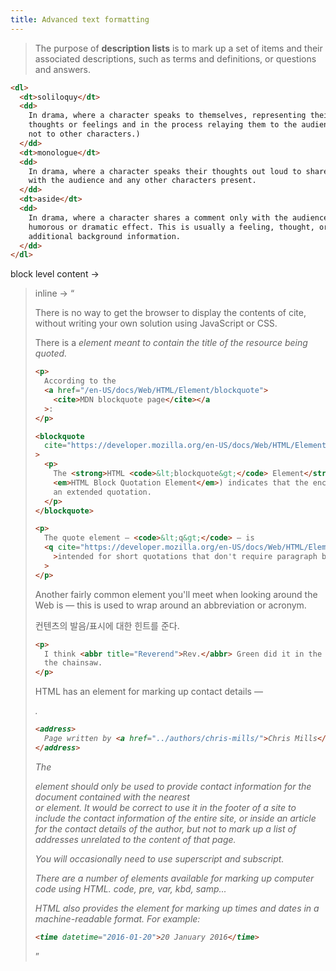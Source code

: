 ```yaml
---
title: Advanced text formatting
---
```


> The purpose of **description lists** is to mark up a set of items and their
> associated descriptions, such as terms and definitions, or questions and
> answers.

```html
<dl>
  <dt>soliloquy</dt>
  <dd>
    In drama, where a character speaks to themselves, representing their inner
    thoughts or feelings and in the process relaying them to the audience (but
    not to other characters.)
  </dd>
  <dt>monologue</dt>
  <dd>
    In drama, where a character speaks their thoughts out loud to share them
    with the audience and any other characters present.
  </dd>
  <dt>aside</dt>
  <dd>
    In drama, where a character shares a comment only with the audience for
    humorous or dramatic effect. This is usually a feeling, thought, or piece of
    additional background information.
  </dd>
</dl>
```

block level content -> <blockquote> inline -> <q>

There is no way to get the browser to display the contents of cite, without
writing your own solution using JavaScript or CSS.

There is a <cite> element meant to contain the title of the resource being
quoted.

```html
<p>
  According to the
  <a href="/en-US/docs/Web/HTML/Element/blockquote">
    <cite>MDN blockquote page</cite></a
  >:
</p>

<blockquote
  cite="https://developer.mozilla.org/en-US/docs/Web/HTML/Element/blockquote"
>
  <p>
    The <strong>HTML <code>&lt;blockquote&gt;</code> Element</strong> (or
    <em>HTML Block Quotation Element</em>) indicates that the enclosed text is
    an extended quotation.
  </p>
</blockquote>

<p>
  The quote element — <code>&lt;q&gt;</code> — is
  <q cite="https://developer.mozilla.org/en-US/docs/Web/HTML/Element/q"
    >intended for short quotations that don't require paragraph breaks.</q
  >
</p>
```

Another fairly common element you'll meet when looking around the Web is <abbr>
— this is used to wrap around an abbreviation or acronym.

컨텐츠의 발음/표시에 대한 힌트를 준다.

```html
<p>
  I think <abbr title="Reverend">Rev.</abbr> Green did it in the kitchen with
  the chainsaw.
</p>
```

HTML has an element for marking up contact details — <address>.

```html
<address>
  Page written by <a href="../authors/chris-mills/">Chris Mills</a>.
</address>
```

The <address> element should only be used to provide contact information for the
document contained with the nearest <article> or <body> element. It would be
correct to use it in the footer of a site to include the contact information of
the entire site, or inside an article for the contact details of the author, but
not to mark up a list of addresses unrelated to the content of that page.

You will occasionally need to use superscript and subscript.

There are a number of elements available for marking up computer code using
HTML. code, pre, var, kbd, samp...

HTML also provides the <time> element for marking up times and dates in a
machine-readable format. For example:

```html
<time datetime="2016-01-20">20 January 2016</time>
```

